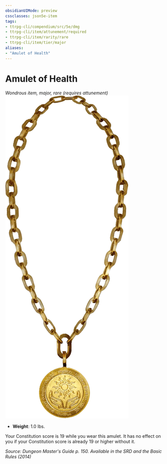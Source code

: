 ```yaml
---
obsidianUIMode: preview
cssclasses: json5e-item
tags:
- ttrpg-cli/compendium/src/5e/dmg
- ttrpg-cli/item/attunement/required
- ttrpg-cli/item/rarity/rare
- ttrpg-cli/item/tier/major
aliases: 
- "Amulet of Health"
---
```

# Amulet of Health
*Wondrous item, major, rare (requires attunement)*  
![](/CLI/items/img/amulet-of-health.webp#right)

- **Weight**: 1.0 lbs.

Your Constitution score is 19 while you wear this amulet. It has no effect on you if your Constitution score is already 19 or higher without it.

*Source: Dungeon Master's Guide p. 150. Available in the <span title='Systems Reference Document (5.1)'>SRD</span> and the Basic Rules (2014)*